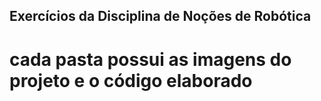 ## Exercícios da Disciplina de Noções de Robótica
# cada pasta possui as imagens do projeto e o código elaborado
